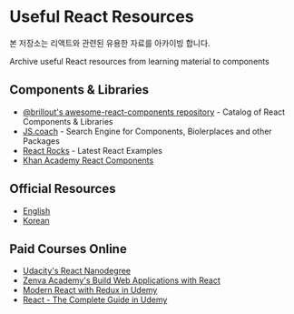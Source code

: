 # Useful React Resources

본 저장소는 리액트와 관련된 유용한 자료를 아카이빙 합니다.

Archive useful React resources from learning material to components

## Components & Libraries
- [@brillout's awesome-react-components repository](https://github.com/brillout/awesome-react-components) - Catalog of React Components & Libraries
- [JS.coach](https://js.coach/) - Search Engine for Components, Biolerplaces and other Packages
- [React Rocks](https://react.rocks/) - Latest React Examples
- [Khan Academy React Components](https://github.com/Khan/react-components)

## Official Resources
- [English](https://reactjs.org/)
- [Korean](https://ko.reactjs.org/)


## Paid Courses Online
- [Udacity's React Nanodegree](https://www.udacity.com/course/react-nanodegree--nd019)
- [Zenva Academy's Build Web Applications with React](https://academy.zenva.com/product/build-web-applications-with-react/)
- [Modern React with Redux in Udemy](https://www.udemy.com/react-redux/)
- [React - The Complete Guide in Udemy](https://www.udemy.com/react-the-complete-guide-incl-redux)
